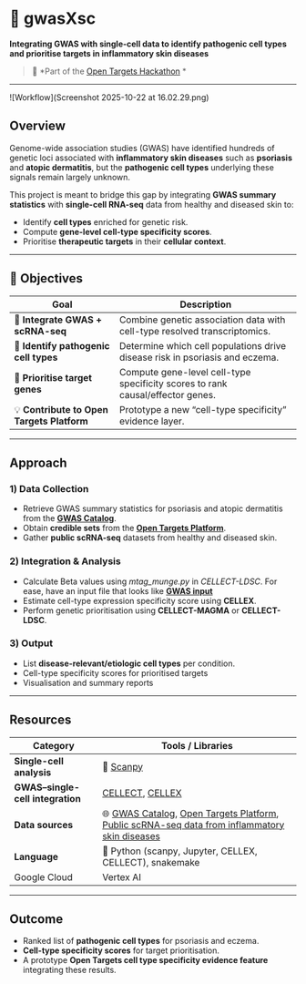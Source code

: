 # 🧬 gwasXsc  
**Integrating GWAS with single-cell data to identify pathogenic cell types and prioritise targets in inflammatory skin diseases**

> 🧠 *Part of the [Open Targets Hackathon]([https://www.opentargets.org/](https://github.com/opentargets/hackathon-tasks)) *

---


![Workflow](Screenshot 2025-10-22 at 16.02.29.png)


## Overview  
Genome-wide association studies (GWAS) have identified hundreds of genetic loci associated with **inflammatory skin diseases** such as **psoriasis** and **atopic dermatitis**, but the **pathogenic cell types** underlying these signals remain largely unknown.

This project is meant to bridge this gap by integrating **GWAS summary statistics** with **single-cell RNA-seq** data from healthy and diseased skin to:
- Identify **cell types** enriched for genetic risk.
- Compute **gene-level cell-type specificity scores**.
- Prioritise **therapeutic targets** in their **cellular context**.

---

## 🎯 Objectives  

| Goal | Description |
|------|--------------|
| 🧩 **Integrate GWAS + scRNA-seq** | Combine genetic association data with cell-type resolved transcriptomics. |
| 🔬 **Identify pathogenic cell types** | Determine which cell populations drive disease risk in psoriasis and eczema. |
| 🧬 **Prioritise target genes** | Compute gene-level cell-type specificity scores to rank causal/effector genes. |
| 💡 **Contribute to Open Targets Platform** | Prototype a new “cell-type specificity” evidence layer. |

---

## Approach  

### 1️) Data Collection  
- Retrieve GWAS summary statistics for psoriasis and atopic dermatitis from the **[GWAS Catalog](https://www.ebi.ac.uk/gwas/)**.
- Obtain **credible sets** from the **[Open Targets Platform](https://platform.opentargets.org/)**.  
- Gather **public scRNA-seq** datasets from healthy and diseased skin.  

### 2️) Integration & Analysis  
- Calculate Beta values using *mtag_munge.py* in *CELLECT-LDSC*. For ease, have an input file that looks like **[GWAS input](https://github.com/annavpo/gwasXsinglecell_OT_hackathon/blob/main/GWAS_sumstats_preprocessing)** 
- Estimate cell-type expression specificity score using **CELLEX**.  
- Perform genetic prioritisation using **CELLECT-MAGMA** or **CELLECT-LDSC**.


### 3️) Output  
- List **disease-relevant/etiologic cell types** per condition.
- Cell-type specificity scores for prioritised targets
- Visualisation and summary reports
  
---

## Resources

| Category | Tools / Libraries |
|-----------|-------------------|
| **Single-cell analysis** | 🧫 [Scanpy](https://scanpy.readthedocs.io/) |
| **GWAS–single-cell integration** | [CELLECT](https://github.com/perslab/CELLECT), [CELLEX](https://github.com/perslab/CELLEX)
| **Data sources** | 🌐 [GWAS Catalog](https://www.ebi.ac.uk/gwas/), [Open Targets Platform](https://platform.opentargets.org/), [Public scRNA-seq data from inflammatory skin diseases](https://developmental.cellatlas.io/studies/diseased-skin) |
| **Language** | 🐍 Python (scanpy, Jupyter, CELLEX, CELLECT), snakemake |
| Google Cloud | Vertex AI |

---

## Outcome

- Ranked list of **pathogenic cell types** for psoriasis and eczema.  
- **Cell-type specificity scores** for target prioritisation.  
- A prototype **Open Targets cell type specificity evidence feature** integrating these results.  


